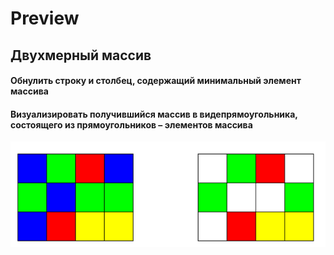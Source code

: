 # Preview

## Двухмерный массив
#### Обнулить строку и столбец, содержащий минимальный элемент массива
#### Визуализировать получившийся массив в видепрямоугольника, состоящего из прямоугольников – элементов массива 

![](image/2d_array.png)